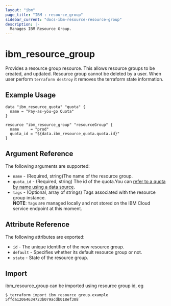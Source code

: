 ```yaml
---
layout: "ibm"
page_title: "IBM : resource_group"
sidebar_current: "docs-ibm-resource-resource-group"
description: |-
  Manages IBM Resource Group.
---
```


# ibm\_resource_group

Provides a resource group resource. This allows resource groups to be created, and updated. Resource group cannot be deleted by a user. When user perform `terraform destroy` it removes the terraform state information.

## Example Usage

```hcl
data "ibm_resource_quota" "quota" {
  name = "Pay-as-you-go Quota"
}

resource "ibm_resource_group" "resourceGroup" {
  name     = "prod"
  quota_id = "${data.ibm_resource_quota.quota.id}"
}

```

## Argument Reference

The following arguments are supported:

* `name` - (Required, string)The name of the resource group.
* `quota_id` - (Required, string) The id of the quota.You can [refer to a quota by name using a data source](../d/resource_quota.html).
* `tags` - (Optional, array of strings) Tags associated with the resource group instance.  
  **NOTE**: `Tags` are managed locally and not stored on the IBM Cloud service endpoint at this moment.

## Attribute Reference

The following attributes are exported:

* `id` - The unique identifier of the new resource group.
* `default` - Specifies whether its default resource group or not.
* `state` - State of the resource group.


## Import

ibm_resource_group can be imported using resource group id, eg

```
$ terraform import ibm_resource_group.example 5ffda12064634723b079acdb018ef308
```